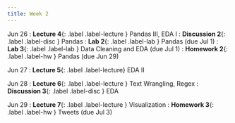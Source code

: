 ```yaml
---
title: Week 2
---
```


Jun 26
: **Lecture 4**{: .label .label-lecture } Pandas III, EDA I
: **Discussion 2**{: .label .label-disc } Pandas
: **Lab 2**{: .label .label-lab } Pandas (due Jul 1)
: **Lab 3**{: .label .label-lab } Data Cleaning and EDA (due Jul 1)
: **Homework 2**{: .label .label-hw } Pandas (due Jun 29)

Jun 27
: **Lecture 5**{: .label .label-lecture} EDA II

Jun 28
: **Lecture 6**{: .label .label-lecture } Text Wrangling, Regex
: **Discussion 3**{: .label .label-disc } EDA

Jun 29
: **Lecture 7**{: .label .label-lecture } Visualization
: **Homework 3**{: .label .label-hw } Tweets (due Jul 3)
